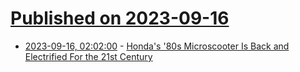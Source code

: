 # [Published on 2023-09-16](index.md)

* [2023-09-16, 02:02:00](https://tech.slashdot.org/story/23/09/15/2041207/hondas-80s-microscooter-is-back-and-electrified-for-the-21st-century?utm_source=rss1.0mainlinkanon&utm_medium=feed) - [Honda's '80s Microscooter Is Back and Electrified For the 21st Century ](https://tech.slashdot.org/story/23/09/15/2041207/hondas-80s-microscooter-is-back-and-electrified-for-the-21st-century?utm_source=rss1.0mainlinkanon&utm_medium=feed)
